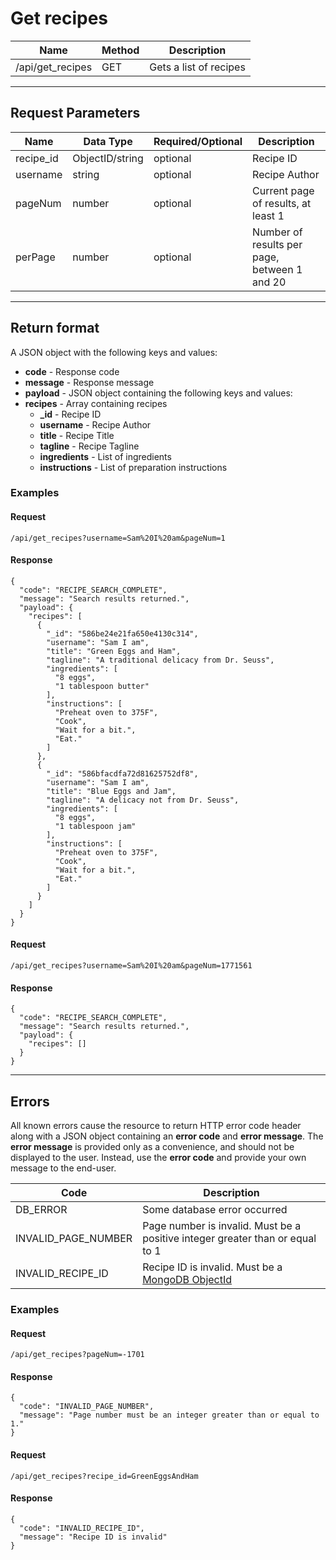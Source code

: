 # Get recipes

| Name       | Method  | Description  |
|------------|---------|--------------|
| /api/get_recipes  | GET    | Gets a list of recipes |

***

## Request Parameters
| Name  | Data Type | Required/Optional | Description |
|-------|-----------|-------------------|-------------|
| recipe_id | ObjectID/string  | optional  | Recipe ID |
| username | string  | optional  | Recipe Author |
| pageNum  | number  | optional  | Current page of results, at least 1 |
| perPage  | number  | optional  | Number of results per page, between 1 and 20 |

***

## Return format

A JSON object with the following keys and values:
* **code** - Response code
* **message** - Response message
* **payload** - JSON object containing the following keys and values:
 * **recipes** - Array containing recipes
    * **_id** - Recipe ID
    * **username** - Recipe Author
    * **title** - Recipe Title
    * **tagline** - Recipe Tagline
    * **ingredients** - List of ingredients
    * **instructions** - List of preparation instructions

### Examples

#### Request
```
/api/get_recipes?username=Sam%20I%20am&pageNum=1
```

#### Response
```
{
  "code": "RECIPE_SEARCH_COMPLETE",
  "message": "Search results returned.",
  "payload": {
    "recipes": [
      {
        "_id": "586be24e21fa650e4130c314",
        "username": "Sam I am",
        "title": "Green Eggs and Ham",
        "tagline": "A traditional delicacy from Dr. Seuss",
        "ingredients": [
          "8 eggs",
          "1 tablespoon butter"
        ],
        "instructions": [
          "Preheat oven to 375F",
          "Cook",
          "Wait for a bit.",
          "Eat."
        ]
      },
      {
        "_id": "586bfacdfa72d81625752df8",
        "username": "Sam I am",
        "title": "Blue Eggs and Jam",
        "tagline": "A delicacy not from Dr. Seuss",
        "ingredients": [
          "8 eggs",
          "1 tablespoon jam"
        ],
        "instructions": [
          "Preheat oven to 375F",
          "Cook",
          "Wait for a bit.",
          "Eat."
        ]
      }
    ]
  }
}
```


#### Request
```
/api/get_recipes?username=Sam%20I%20am&pageNum=1771561
```

#### Response
```
{
  "code": "RECIPE_SEARCH_COMPLETE",
  "message": "Search results returned.",
  "payload": {
    "recipes": []
  }
}
```

***

## Errors

All known errors cause the resource to return HTTP error code header along with a JSON object containing an **error code** and **error message**. The **error message** is provided only as a convenience, and should not be displayed to the user. Instead, use the **error code** and provide your own message to the end-user.

| Code | Description |
|------|-------------|
| DB_ERROR            | Some database error occurred |
| INVALID_PAGE_NUMBER | Page number is invalid. Must be a positive integer greater than or equal to 1 |
| INVALID_RECIPE_ID   | Recipe ID is invalid. Must be a [MongoDB ObjectId](https://docs.mongodb.com/manual/reference/method/ObjectId/) |

### Examples

#### Request
```
/api/get_recipes?pageNum=-1701
```

#### Response
```
{
  "code": "INVALID_PAGE_NUMBER",
  "message": "Page number must be an integer greater than or equal to 1."
}
```

#### Request
```
/api/get_recipes?recipe_id=GreenEggsAndHam
```
#### Response
```
{
  "code": "INVALID_RECIPE_ID",
  "message": "Recipe ID is invalid"
}
```
